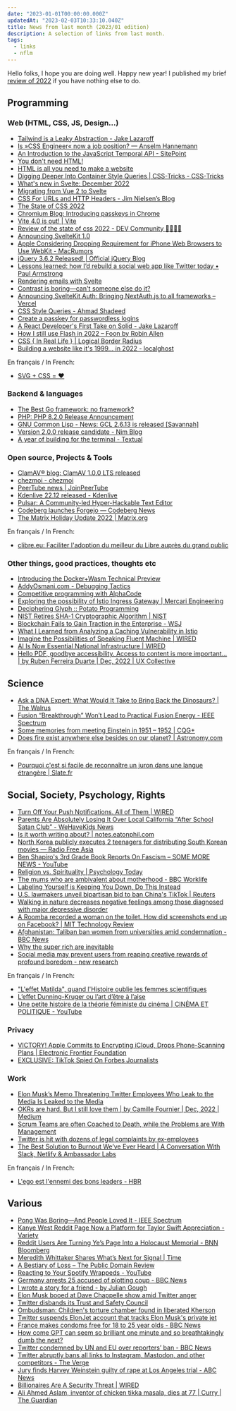 ```yaml
---
date: "2023-01-01T00:00:00.000Z"
updatedAt: "2023-02-03T10:33:10.040Z"
title: News from last month (2023/01 edition)
description: A selection of links from last month.
tags:
  - links
  - nflm
---
```


Hello folks, I hope you are doing well. Happy new year! I published my brief [review of 2022](https://ehret.me/to-2023-and-beyond) if you have nothing else to do.

## Programming

### Web (HTML, CSS, JS, Design...)

- [Tailwind is a Leaky Abstraction - Jake Lazaroff](https://jakelazaroff.com/words/tailwind-is-a-leaky-abstraction/) <!-- TAGS: 2022-12,dev,web -->
- [Is »CSS Engineer« now a job position? — Anselm Hannemann](https://helloanselm.com/writings/is-css-engineer-now-a-job-position) <!-- TAGS: 2022-12,dev,web -->
- [An Introduction to the JavaScript Temporal API - SitePoint](https://www.sitepoint.com/javascript-temporal-api-introduction/) <!-- TAGS: 2022-12,dev,web -->
- [You don't need HTML!](https://no-ht.ml/) <!-- TAGS: 2022-12,dev,web -->
- [HTML is all you need to make a website](https://whitep4nth3r.com/blog/html-is-all-you-need-to-make-a-website/) <!-- TAGS: 2022-12,dev,web -->
- [Digging Deeper Into Container Style Queries | CSS-Tricks - CSS-Tricks](https://css-tricks.com/digging-deeper-into-container-style-queries/) <!-- TAGS: 2022-12,dev,web -->
- [What's new in Svelte: December 2022](https://svelte.dev/blog/whats-new-in-svelte-december-2022) <!-- TAGS: 2022-12,dev,web -->
- [Migrating from Vue 2 to Svelte](https://escape.tech/blog/from-vue2-to-svelte/) <!-- TAGS: 2022-12,dev,web -->
- [CSS For URLs and HTTP Headers - Jim Nielsen’s Blog](https://blog.jim-nielsen.com/2022/css-for-urls-and-http-headers/) <!-- TAGS: 2022-12,dev,web -->
- [The State of CSS 2022](https://2022.stateofcss.com/en-US/) <!-- TAGS: 2022-12,dev,web -->
- [Chromium Blog: Introducing passkeys in Chrome](https://blog.chromium.org/2022/12/introducing-passkeys-in-chrome.html) <!-- TAGS: 2022-12,dev,web -->
- [Vite 4.0 is out! | Vite](https://vitejs.dev/blog/announcing-vite4.html) <!-- TAGS: 2022-12,dev,web -->
- [Review of the state of css 2022 - DEV Community 👩‍💻👨‍💻](https://dev.to/this-is-learning/review-of-the-state-of-css-2022-2d0h) <!-- TAGS: 2022-12,dev,web -->
- [Announcing SvelteKit 1.0](https://svelte.dev/blog/announcing-sveltekit-1.0) <!-- TAGS: 2022-12,dev,web -->
- [Apple Considering Dropping Requirement for iPhone Web Browsers to Use WebKit - MacRumors](https://www.macrumors.com/2022/12/14/apple-considering-non-webkit-iphone-browsers/) <!-- TAGS: 2022-12,dev,web -->
- [jQuery 3.6.2 Released! | Official jQuery Blog](https://blog.jquery.com/2022/12/13/jquery-3-6-2-released/) <!-- TAGS: 2022-12,dev,web -->
- [Lessons learned: how I’d rebuild a social web app like Twitter today • Paul Armstrong](https://paularmstrong.dev/blog/2022/11/28/lessons-learned-how-i-would-rebuild-twitter-today/) <!-- TAGS: 2022-12,dev,web -->
- [Rendering emails with Svelte](https://escape.tech/blog/sveltemails/) <!-- TAGS: 2022-12,dev,web -->
- [Contrast is boring—can't someone else do it?](https://www.bekk.christmas/post/2022/12/contrast-is-boring-can-t-someone-else-do-it) <!-- TAGS: 2022-12,dev,web -->
- [Announcing SvelteKit Auth: Bringing NextAuth.js to all frameworks – Vercel](https://vercel.com/blog/announcing-sveltekit-auth) <!-- TAGS: 2022-12,dev,web -->
- [CSS Style Queries - Ahmad Shadeed](https://ishadeed.com/article/css-container-style-queries/) <!-- TAGS: 2022-12,dev,web -->
- [Create a passkey for passwordless logins](https://web.dev/passkey-registration/) <!-- TAGS: 2022-12,dev,web -->
- [A React Developer's First Take on Solid - Jake Lazaroff](https://jakelazaroff.com/words/a-react-developers-first-take-on-solid/) <!-- TAGS: 2022-12,dev,web -->
- [How I still use Flash in 2022 – Foon by Robin Allen](https://foon.uk/how-flash-2022/) <!-- TAGS: 2022-12,dev,web -->
- [CSS { In Real Life } | Logical Border Radius](https://css-irl.info/logical-border-radius/) <!-- TAGS: 2022-12,dev,web -->
- [Building a website like it's 1999... in 2022 - localghost](https://localghost.dev/blog/building-a-website-like-it-s-1999-in-2022/) <!-- TAGS: 2022-12,dev,web -->

En français / In French:

- [SVG + CSS = ❤️](https://blog.foojin.com/2022/12/13/svg-css/) <!-- TAGS: 2022-12,dev,fr,web -->

### Backend & languages

- [The Best Go framework: no framework?](https://threedots.tech/post/best-go-framework/) <!-- TAGS: 2022-12,backend,dev -->
- [PHP: PHP 8.2.0 Release Announcement](https://www.php.net/releases/8.2/en.php) <!-- TAGS: 2022-12,backend,dev -->
- [GNU Common Lisp - News: GCL 2.6.13 is released [Savannah]](https://savannah.gnu.org/forum/forum.php?forum_id=10270) <!-- TAGS: 2022-12,backend,dev -->
- [Version 2.0.0 release candidate - Nim Blog](https://nim-lang.org/blog/2022/12/21/version-20-rc.html) <!-- TAGS: 2022-12,backend,dev -->
- [A year of building for the terminal - Textual](https://textual.textualize.io/blog/2022/12/20/a-year-of-building-for-the-terminal/) <!-- TAGS: 2022-12,backend,dev -->

### Open source, Projects & Tools

- [ClamAV® blog: ClamAV 1.0.0 LTS released](https://blog.clamav.net/2022/11/clamav-100-lts-released.html) <!-- TAGS: 2022-12,opensource -->
- [chezmoi - chezmoi](https://www.chezmoi.io/) <!-- TAGS: 2022-12,opensource -->
- [PeerTube news | JoinPeerTube](https://joinpeertube.org/news#release-5.0) <!-- TAGS: 2022-12,opensource -->
- [Kdenlive 22.12 released - Kdenlive](https://kdenlive.org/en/2022/12/kdenlive-22-12-released/) <!-- TAGS: 2022-12,opensource -->
- [Pulsar: A Community-led Hyper-Hackable Text Editor](https://pulsar-edit.dev/) <!-- TAGS: 2022-12,opensource -->
- [Codeberg launches Forgejo — Codeberg News](https://blog.codeberg.org/codeberg-launches-forgejo.html) <!-- TAGS: 2022-12,opensource -->
- [The Matrix Holiday Update 2022 | Matrix.org](https://matrix.org/blog/2022/12/25/the-matrix-holiday-update-2022) <!-- TAGS: 2022-12,opensource -->

En français / In French:

- [clibre.eu: Faciliter l'adoption du meilleur du Libre auprès du grand public](https://clibre.eu/) <!-- TAGS: 2022-12,fr,opensource -->

### Other things, good practices, thoughts etc

- [Introducing the Docker+Wasm Technical Preview](https://www.docker.com/blog/docker-wasm-technical-preview/) <!-- TAGS: 2022-12,dev,various -->
- [AddyOsmani.com - Debugging Tactics](https://addyosmani.com/blog/debugging-tactics/) <!-- TAGS: 2022-12,dev,various -->
- [Competitive programming with AlphaCode](https://www.deepmind.com/blog/competitive-programming-with-alphacode) <!-- TAGS: 2022-12,dev,various -->
- [Exploring the possibility of Istio Ingress Gateway | Mercari Engineering](https://engineering.mercari.com/en/blog/entry/20221214-exploring-the-possibility-of-istio-ingress-gateway/) <!-- TAGS: 2022-12,dev,various -->
- [Deciphering Glyph :: Potato Programming](https://blog.glyph.im/2022/12/potato-programming.html) <!-- TAGS: 2022-12,dev,various -->
- [NIST Retires SHA-1 Cryptographic Algorithm | NIST](https://www.nist.gov/news-events/news/2022/12/nist-retires-sha-1-cryptographic-algorithm) <!-- TAGS: 2022-12,dev,various -->
- [Blockchain Fails to Gain Traction in the Enterprise - WSJ](https://www.wsj.com/articles/blockchain-fails-to-gain-traction-in-the-enterprise-11671057528) <!-- TAGS: 2022-12,dev,various -->
- [What I Learned from Analyzing a Caching Vulnerability in Istio](https://www.cyberark.com/resources/threat-research-blog/what-i-learned-from-analyzing-a-caching-vulnerability-in-istio) <!-- TAGS: 2022-12,dev,various -->
- [Imagine the Possibilities of Speaking Fluent Machine | WIRED](https://www.wired.com/story/artificial-intelligence-language-productivity/) <!-- TAGS: 2022-12,dev,various -->
- [AI Is Now Essential National Infrastructure | WIRED](https://www.wired.com/story/digital-infrastructure-artificial-intelligence/) <!-- TAGS: 2022-12,dev,various -->
- [Hello PDF, goodbye accessibility. Access to content is more important… | by Ruben Ferreira Duarte | Dec, 2022 | UX Collective](https://uxdesign.cc/hello-pdf-goodbye-accessibility-6baa31e78972) <!-- TAGS: 2022-12,dev,various -->

## Science

- [Ask a DNA Expert: What Would It Take to Bring Back the Dinosaurs? | The Walrus](https://thewalrus.ca/bring-back-dinosaurs/) <!-- TAGS: 2022-12,science -->
- [Fusion “Breakthrough” Won’t Lead to Practical Fusion Energy - IEEE Spectrum](https://spectrum.ieee.org/national-ignition-facility-impractical) <!-- TAGS: 2022-12,science -->
- [Some memories from meeting Einstein in 1951 – 1952 | CQG+](https://cqgplus.com/2015/12/14/some-memories-from-meeting-einstein-in-1951-1952/) <!-- TAGS: 2022-12,science -->
- [Does fire exist anywhere else besides on our planet? | Astronomy.com](https://astronomy.com/magazine/ask-astro/2016/05/is-there-fire) <!-- TAGS: 2022-12,science -->

En français / In French:

- [Pourquoi c'est si facile de reconnaître un juron dans une langue étrangère | Slate.fr](https://www.slate.fr/story/237383/pourquoi-facile-reconnaitre-juron-langue-etrangere-insulte-gros-mot-linguistique) <!-- TAGS: 2022-12,fr,science -->

## Social, Society, Psychology, Rights

- [Turn Off Your Push Notifications. All of Them | WIRED](https://www.wired.com/story/turn-off-your-push-notifications/) <!-- TAGS: 2022-12,social -->
- [Parents Are Absolutely Losing It Over Local California “After School Satan Club” - WeHaveKids News](https://wehavekids.com/news/after-school-satan-club) <!-- TAGS: 2022-12,social -->
- [Is it worth writing about? | notes.eatonphil.com](https://notes.eatonphil.com/is-it-worth-writing-about.html) <!-- TAGS: 2022-12,social -->
- [North Korea publicly executes 2 teenagers for distributing South Korean movies — Radio Free Asia](https://www.rfa.org/english/news/korea/by-hyemin-son-for-rfa-korean-12022022204452.html) <!-- TAGS: 2022-12,rights,social -->
- [Ben Shapiro's 3rd Grade Book Reports On Fascism – SOME MORE NEWS - YouTube](https://www.youtube.com/watch?v=hgQChZEY0u0) <!-- TAGS: 2022-12,social -->
- [Religion vs. Spirituality | Psychology Today](https://www.psychologytoday.com/us/blog/traversing-the-inner-terrain/201912/religion-vs-spirituality) <!-- TAGS: 2022-12,social -->
- [The mums who are ambivalent about motherhood - BBC Worklife](https://www.bbc.com/worklife/article/20221111-what-is-maternal-ambivalence-and-why-it-matters) <!-- TAGS: 2022-12,social -->
- [Labeling Yourself is Keeping You Down, Do This Instead](https://www.nirandfar.com/labeling-yourself/) <!-- TAGS: 2022-12,social -->
- [U.S. lawmakers unveil bipartisan bid to ban China's TikTok | Reuters](https://www.reuters.com/world/us/us-lawmakers-unveil-bipartisan-bid-ban-chinas-tiktok-2022-12-13/) <!-- TAGS: 2022-12,rights,social -->
- [Walking in nature decreases negative feelings among those diagnosed with major depressive disorder](https://www.psypost.org/2022/12/walking-in-nature-decreases-negative-feelings-among-those-diagnosed-with-major-depressive-disorder-64509) <!-- TAGS: 2022-12,social -->
- [A Roomba recorded a woman on the toilet. How did screenshots end up on Facebook? | MIT Technology Review](https://www.technologyreview.com/2022/12/19/1065306/roomba-irobot-robot-vacuums-artificial-intelligence-training-data-privacy/) <!-- TAGS: 2022-12,rights,social -->
- [Afghanistan: Taliban ban women from universities amid condemnation - BBC News](https://www.bbc.com/news/world-asia-64045497) <!-- TAGS: 2022-12,social -->
- [Why the super rich are inevitable](https://pudding.cool/2022/12/yard-sale/) <!-- TAGS: 2022-12,social -->
- [Social media may prevent users from reaping creative rewards of profound boredom - new research](https://www.bath.ac.uk/announcements/social-media-may-prevent-users-from-reaping-creative-rewards-of-profound-boredom-new-research/) <!-- TAGS: 2022-12,social -->

En français / In French:

- ["L'effet Matilda", quand l'Histoire oublie les femmes scientifiques](https://blog.adatechschool.fr/effet-matilda/) <!-- TAGS: 2022-12,fr,social -->
- [L’effet Dunning-Kruger ou l’art d’être à l’aise](https://www.radiofrance.fr/franceculture/podcasts/le-pourquoi-du-comment-science/le-pourquoi-du-comment-science-chronique-du-mardi-13-decembre-2022-1191664) <!-- TAGS: 2022-12,fr,social -->
- [Une petite histoire de la théorie féministe du cinéma | CINÉMA ET POLITIQUE - YouTube](https://www.youtube.com/watch?v=_79ViVWTivE) <!-- TAGS: 2022-12,fr,social -->

### Privacy

- [VICTORY! Apple Commits to Encrypting iCloud, Drops Phone-Scanning Plans | Electronic Frontier Foundation](https://www.eff.org/deeplinks/2022/12/victory-apple-commits-encrypting-icloud-and-drops-phone-scanning-plans) <!-- TAGS: 2022-12,privacy,security -->
- [EXCLUSIVE: TikTok Spied On Forbes Journalists](https://www.forbes.com/sites/emilybaker-white/2022/12/22/tiktok-tracks-forbes-journalists-bytedance/?sh=4e64f7127da5) <!-- TAGS: 2022-12,rights,social -->

### Work

- [Elon Musk’s Memo Threatening Twitter Employees Who Leak to the Media Is Leaked to the Media](https://www.yahoo.com/entertainment/elon-musk-memo-threatening-twitter-185239321.html) <!-- TAGS: 2022-12,work -->
- [OKRs are hard. But I still love them | by Camille Fournier | Dec, 2022 | Medium](https://skamille.medium.com/okrs-are-hard-b4a6a8491af0) <!-- TAGS: 2022-12,work -->
- [Scrum Teams are often Coached to Death, while the Problems are With Management](https://ageling.substack.com/p/scrum-teams-are-often-coached-to-death-while-the-problems-are-with-management-60ac93bb0c1c?r=18ih73) <!-- TAGS: 2022-12,work -->
- [Twitter is hit with dozens of legal complaints by ex-employees](https://www.nbcnews.com/tech/tech-news/twitter-hit-dozens-legal-complaints-ex-employees-rcna62627) <!-- TAGS: 2022-12,work -->
- [The Best Solution to Burnout We’ve Ever Heard | A Conversation With Slack, Netlify & Ambassador Labs](https://devinterrupted.substack.com/p/the-best-solution-to-burnout-weve) <!-- TAGS: 2022-12,work -->

En français / In French:

- [L'ego est l'ennemi des bons leaders - HBR](https://www.hbrfrance.fr/chroniques-experts/2018/12/23564-lego-est-lennemi-des-bons-leaders/) <!-- TAGS: 2022-12,fr,work -->

## Various

- [Pong Was Boring—And People Loved It - IEEE Spectrum](https://spectrum.ieee.org/pong-video-game) <!-- TAGS: 2022-12,various -->
- [Kanye West Reddit Page Now a Platform for Taylor Swift Appreciation - Variety](https://variety.com/2022/music/news/kanye-west-reddit-taylor-swift-appreciation-holocaust-awareness-1235448134/) <!-- TAGS: 2022-12,various -->
- [Reddit Users Are Turning Ye’s Page Into a Holocaust Memorial - BNN Bloomberg](https://www.bnnbloomberg.ca/reddit-users-are-turning-ye-s-page-into-a-holocaust-memorial-1.1854266) <!-- TAGS: 2022-12,various -->
- [Meredith Whittaker Shares What’s Next for Signal | Time](https://time.com/6238482/signals-president-meredith-whittaker-interview/) <!-- TAGS: 2022-12,various -->
- [A Bestiary of Loss – The Public Domain Review](https://publicdomainreview.org/collection/extinct-animals) <!-- TAGS: 2022-12,various -->
- [Reacting to Your Spotify Wrappeds - YouTube](https://www.youtube.com/watch?v=HhsSQJtkAC4) <!-- TAGS: 2022-12,various -->
- [Germany arrests 25 accused of plotting coup - BBC News](https://www.bbc.com/news/world-europe-63885028) <!-- TAGS: 2022-12,various -->
- [I wrote a story for a friend - by Julian Gough](https://theeggandtherock.substack.com/p/i-wrote-a-story-for-a-friend) <!-- TAGS: 2022-12,various -->
- [Elon Musk booed at Dave Chappelle show amid Twitter anger](https://www.cnbc.com/2022/12/12/elon-musk-booed-by-crowd-at-dave-chapelle-comedy-gig.html) <!-- TAGS: 2022-12,various -->
- [Twitter disbands its Trust and Safety Council](https://www.nbcnews.com/tech/tech-news/twitter-disbands-trust-safety-council-rcna61400) <!-- TAGS: 2022-12,various -->
- [Ombudsman: Children's torture chamber found in liberated Kherson](https://kyivindependent.com/news-feed/ombudsman-childrens-torture-chamber-found-in-liberated-kherson) <!-- TAGS: 2022-12,various -->
- [Twitter suspends ElonJet account that tracks Elon Musk's private jet](https://www.cnbc.com/2022/12/14/twitter-suspends-elonjet-account-that-tracks-elon-musks-private-jet-.html) <!-- TAGS: 2022-12,various -->
- [France makes condoms free for 18 to 25 year olds - BBC News](https://www.bbc.com/news/world-europe-63915467) <!-- TAGS: 2022-12,various -->
- [How come GPT can seem so brilliant one minute and so breathtakingly dumb the next?](https://garymarcus.substack.com/p/how-come-gpt-can-seem-so-brilliant) <!-- TAGS: 2022-12,various -->
- [Twitter condemned by UN and EU over reporters’ ban - BBC News](https://www.bbc.com/news/world-us-canada-63996061) <!-- TAGS: 2022-12,various -->
- [Twitter abruptly bans all links to Instagram, Mastodon, and other competitors - The Verge](https://www.theverge.com/2022/12/18/23515221/twitter-bans-links-instagram-mastodon-competitors) <!-- TAGS: 2022-12,various -->
- [Jury finds Harvey Weinstein guilty of rape at Los Angeles trial - ABC News](https://www.abc.net.au/news/2022-12-20/harvey-weinstein-sexual-assault-trial-jury-returns/101757146) <!-- TAGS: 2022-12,various -->
- [Billionaires Are A Security Threat | WIRED](https://www.wired.com/story/twitter-elon-musk-open-source-platforms/) <!-- TAGS: 2022-12,various -->
- [Ali Ahmed Aslam, inventor of chicken tikka masala, dies at 77 | Curry | The Guardian](https://www.theguardian.com/food/2022/dec/21/ali-ahmed-aslam-inventor-chicken-tikka-masala-dies-77) <!-- TAGS: 2022-12,various -->
